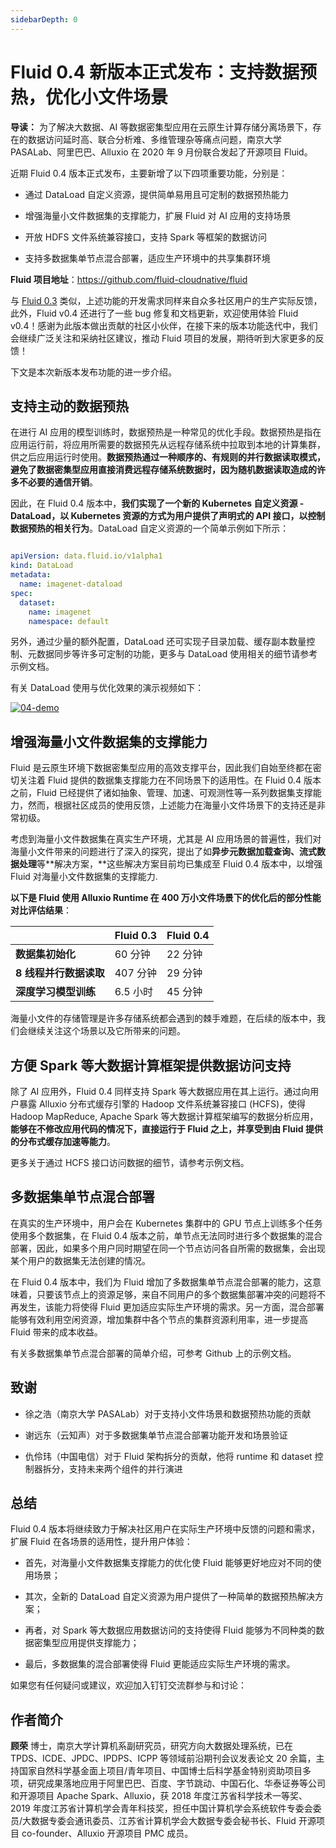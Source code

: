 ```yaml
---
sidebarDepth: 0
---
```


# Fluid 0.4 新版本正式发布：支持数据预热，优化小文件场景

**导读：** 为了解决大数据、AI 等数据密集型应用在云原生计算存储分离场景下，存在的数据访问延时高、联合分析难、多维管理杂等痛点问题，南京大学 PASALab、阿里巴巴、Alluxio 在 2020 年 9 月份联合发起了开源项目 Fluid。

近期 Fluid 0.4 版本正式发布，主要新增了以下四项重要功能，分别是：

- 通过 DataLoad 自定义资源，提供简单易用且可定制的数据预热能力

- 增强海量小文件数据集的支撑能力，扩展 Fluid 对 AI 应用的支持场景

- 开放 HDFS 文件系统兼容接口，支持 Spark 等框架的数据访问

- 支持多数据集单节点混合部署，适应生产环境中的共享集群环境

**Fluid 项目地址**：https://github.com/fluid-cloudnative/fluid

与 [Fluid 0.3](http://mp.weixin.qq.com/s?__biz=MzUzNzYxNjAzMg==&mid=2247495020&idx=1&sn=0a0c988222ff577ea0465b9d4ea6eff6&chksm=fae6e6a3cd916fb5b22f91fb38039e519fb8a47a8c4aee894053616d44fb3ca4330933468cf6&scene=21#wechat_redirect) 类似，上述功能的开发需求同样来自众多社区用户的生产实际反馈，此外，Fluid v0.4 还进行了一些 bug 修复和文档更新，欢迎使用体验 Fluid v0.4！感谢为此版本做出贡献的社区小伙伴，在接下来的版本功能迭代中，我们会继续广泛关注和采纳社区建议，推动 Fluid 项目的发展，期待听到大家更多的反馈！

下文是本次新版本发布功能的进一步介绍。



## 支持主动的数据预热

在进行 AI 应用的模型训练时，数据预热是一种常见的优化手段。数据预热是指在应用运行前，将应用所需要的数据预先从远程存储系统中拉取到本地的计算集群，供之后应用运行时使用。**数据预热通过一种顺序的、有规则的并行数据读取模式，避免了数据密集型应用直接消费远程存储系统数据时，因为随机数据读取造成的许多不必要的通信开销**。

因此，在 Fluid 0.4 版本中，**我们实现了一个新的 Kubernetes 自定义资源 - DataLoad，以 Kubernetes 资源的方式为用户提供了声明式的 API 接口，以控制数据预热的相关行为**。DataLoad 自定义资源的一个简单示例如下所示：

```yaml

apiVersion: data.fluid.io/v1alpha1
kind: DataLoad
metadata:
  name: imagenet-dataload
spec:
  dataset:
    name: imagenet
    namespace: default
```


另外，通过少量的额外配置，DataLoad 还可实现子目录加载、缓存副本数量控制、元数据同步等许多可定制的功能，更多与 DataLoad 使用相关的细节请参考示例文档。

有关 DataLoad 使用与优化效果的演示视频如下：

[![04-demo](https://fluid-imgs.oss-cn-shanghai.aliyuncs.com/public/imgs/dataWarmup.jfif)](http://tbm-auth.alicdn.com/e99361edd833010b/dSVC55aoHBRio4co9aD/ZufLSdTxRmFes54tZ1a_302459823704_hd_hq.mp4?auth_key=1627303642-0-0-a8575676f7131c06489a29e302541323)

##  增强海量小文件数据集的支撑能力

Fluid 是云原生环境下数据密集型应用的高效支撑平台，因此我们自始至终都在密切关注着 Fluid 提供的数据集支撑能力在不同场景下的适用性。在 Fluid 0.4 版本之前，Fluid 已经提供了诸如抽象、管理、加速、可观测性等一系列数据集支撑能力，然而，根据社区成员的使用反馈，上述能力在海量小文件场景下的支持还是非常初级。

考虑到海量小文件数据集在真实生产环境，尤其是 AI 应用场景的普遍性，我们对海量小文件带来的问题进行了深入的探究，提出了如**异步元数据加载查询、流式数据处理**等**解决方案，**这些解决方案目前均已集成至 Fluid 0.4 版本中，以增强 Fluid 对海量小文件数据集的支撑能力.

**以下是 Fluid 使用 Alluxio Runtime 在 400 万小文件场景下的优化后的部分性能对比评估结果**：

|                        | **Fluid 0.3** | **Fluid 0.4** |
| ---------------------- | ------------- | ------------- |
| **数据集初始化**       | 60 分钟       | 22 分钟       |
| **8 线程并行数据读取** | 407 分钟      | 29 分钟       |
| **深度学习模型训练**   | 6.5 小时      | 45 分钟       |



海量小文件的存储管理是许多存储系统都会遇到的棘手难题，在后续的版本中，我们会继续关注这个场景以及它所带来的问题。

##  方便 Spark 等大数据计算框架提供数据访问支持

除了 AI 应用外，Fluid 0.4 同样支持 Spark 等大数据应用在其上运行。通过向用户暴露 Alluxio 分布式缓存引擎的 Hadoop 文件系统兼容接口 (HCFS)，使得 Hadoop MapReduce, Apache Spark 等大数据计算框架编写的数据分析应用，**能够在不修改应用代码的情况下，直接运行于 Fluid 之上，并享受到由 Fluid 提供的分布式缓存加速等能力**。

更多关于通过 HCFS 接口访问数据的细节，请参考示例文档。

## 多数据集单节点混合部署

在真实的生产环境中，用户会在 Kubernetes 集群中的 GPU 节点上训练多个任务使用多个数据集，在 Fluid 0.4 版本之前，单节点无法同时进行多个数据集的混合部署，因此，如果多个用户同时期望在同一个节点访问各自所需的数据集，会出现某个用户的数据集无法创建的情况。

在 Fluid 0.4 版本中，我们为 Fluid 增加了多数据集单节点混合部署的能力，这意味着，只要该节点上的资源足够，来自不同用户的多个数据集部署冲突的问题将不再发生，该能力将使得 Fluid 更加适应实际生产环境的需求。另一方面，混合部署能够有效利用空闲资源，增加集群中各个节点的集群资源利用率，进一步提高 Fluid 带来的成本收益。

有关多数据集单节点混合部署的简单介绍，可参考 Github 上的示例文档。

## 致谢

- 徐之浩（南京大学 PASALab）对于支持小文件场景和数据预热功能的贡献

- 谢远东（云知声）对于多数据集单节点混合部署功能开发和场景验证

- 仇伶玮（中国电信）对于 Fluid 架构拆分的贡献，他将 runtime 和 dataset 控制器拆分，支持未来两个组件的并行演进

## 总结

Fluid 0.4 版本将继续致力于解决社区用户在实际生产环境中反馈的问题和需求，扩展 Fluid 在各场景的适用性，提升用户体验：

- 首先，对海量小文件数据集支撑能力的优化使 Fluid 能够更好地应对不同的使用场景；

- 其次，全新的 DataLoad 自定义资源为用户提供了一种简单的数据预热解决方案；

- 再者，对 Spark 等大数据应用数据访问的支持使得 Fluid 能够为不同种类的数据密集型应用提供支撑能力；

- 最后，多数据集的混合部署使得 Fluid 更能适应实际生产环境的需求。

如果您有任何疑问或建议，欢迎加入钉钉交流群参与和讨论：

<FluidCommunity/>

## 作者简介

**顾荣** 博士，南京大学计算机系副研究员，研究方向大数据处理系统，已在 TPDS、ICDE、JPDC、IPDPS、ICPP 等领域前沿期刊会议发表论文 20 余篇，主持国家自然科学基金面上项目/青年项目、中国博士后科学基金特别资助项目多项，研究成果落地应用于阿里巴巴、百度、字节跳动、中国石化、华泰证券等公司和开源项目 Apache Spark、Alluxio，获 2018 年度江苏省科学技术一等奖、2019 年度江苏省计算机学会青年科技奖，担任中国计算机学会系统软件专委会委员/大数据专委会通讯委员、江苏省计算机学会大数据专委会秘书长、Fluid 开源项目 co-founder、Alluxio 开源项目 PMC 成员。